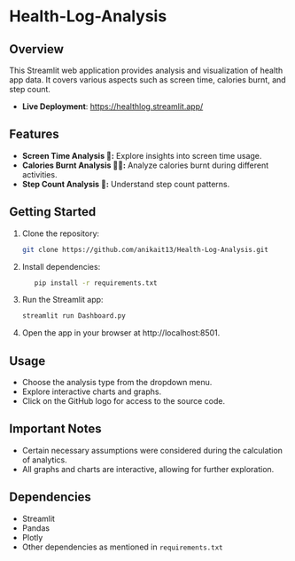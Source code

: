 # Health-Log-Analysis


## Overview
This Streamlit web application provides analysis and visualization of health app data. It covers various aspects such as screen time, calories burnt, and step count.
- **Live Deployment**:
https://healthlog.streamlit.app/

## Features
- **Screen Time Analysis 📲:** Explore insights into screen time usage.
- **Calories Burnt Analysis 🏋🏻:** Analyze calories burnt during different activities.
- **Step Count Analysis 🏃:** Understand step count patterns.

## Getting Started
1. Clone the repository:
   ```bash
   git clone https://github.com/anikait13/Health-Log-Analysis.git
   ```
2. Install dependencies:
   ```bash
      pip install -r requirements.txt
   ```
3. Run the Streamlit app:
   ```bash
   streamlit run Dashboard.py
   ```
4. Open the app in your browser at http://localhost:8501.

## Usage
- Choose the analysis type from the dropdown menu.
- Explore interactive charts and graphs.
- Click on the GitHub logo for access to the source code.
## Important Notes
- Certain necessary assumptions were considered during the calculation of analytics.
- All graphs and charts are interactive, allowing for further exploration.
## Dependencies
- Streamlit
- Pandas
- Plotly
- Other dependencies as mentioned in `requirements.txt`


